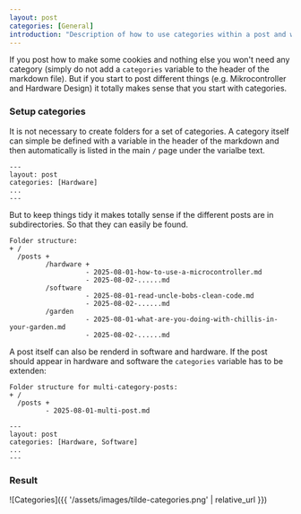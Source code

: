 ```yaml
---
layout: post
categories: [General]
introduction: "Description of how to use categories within a post and why this maybe makes sense."
---
```


If you post how to make some cookies and nothing else you won't need any category (simply do not add a `categories` variable to the header of the markdown file). But if you start to post different things (e.g. Mikrocontroller and Hardware Design) it totally makes sense that you start with categories.

### Setup categories

It is not necessary to create folders for a set of categories. A category itself can simple be defined with a variable in the header of the markdown and then automatically is listed in the main `/` page under the varialbe text.

```
---
layout: post
categories: [Hardware]
...
---
```

But to keep things tidy it makes totally sense if the different posts are in subdirectories. So that they can easily be found.

```
Folder structure:
+ /
  /posts +
         /hardware +
                   - 2025-08-01-how-to-use-a-microcontroller.md
                   - 2025-08-02-......md
         /software
                   - 2025-08-01-read-uncle-bobs-clean-code.md
                   - 2025-08-02-......md
         /garden
                   - 2025-08-01-what-are-you-doing-with-chillis-in-your-garden.md
                   - 2025-08-02-......md
```


A post itself can also be renderd in software and hardware. If the post should appear in hardware and software the `categories` variable has to be extenden:

```
Folder structure for multi-category-posts:
+ /
  /posts +
         - 2025-08-01-multi-post.md
```

```
---
layout: post
categories: [Hardware, Software]
...
---
```

### Result

![Categories]({{ '/assets/images/tilde-categories.png' | relative_url }})
